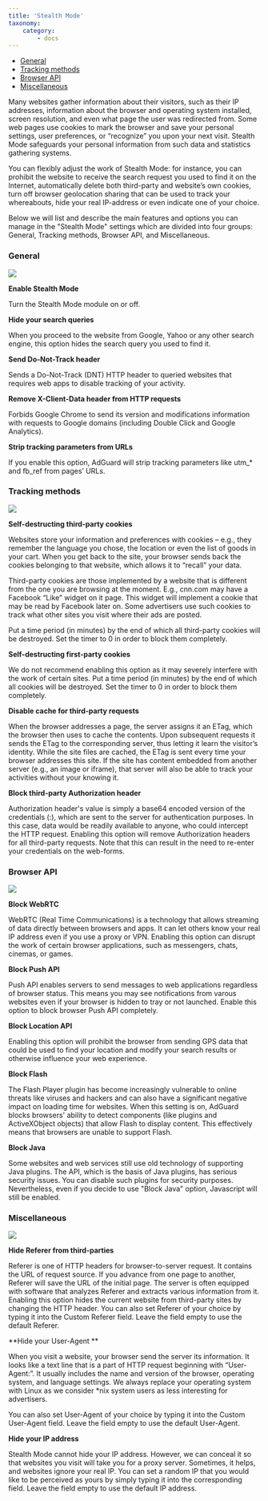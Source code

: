 ```yaml
---
title: 'Stealth Mode'
taxonomy:
    category:
        - docs
---
```


* [General](#general)
* [Tracking methods](#methods)
* [Browser API](#browser-api)
* [Miscellaneous](#miscellaneous)

Many websites gather information about their visitors, such as their IP addresses, information about the browser and operating system installed, screen resolution, and even what page the user was redirected from. Some web pages use cookies to mark the browser and save your personal settings, user preferences, or “recognize” you upon your next visit. Stealth Mode safeguards your personal information from such data and statistics gathering systems.

You can flexibly adjust the work of Stealth Mode: for instance, you can prohibit the website to receive the search request you used to find it on the Internet, automatically delete both third-party and website’s own cookies, turn off browser geolocation sharing that can be used to track your whereabouts, hide your real IP-address or even indicate one of your choice.

Below we will list and describe the main features and options you can manage in the "Stealth Mode" settings which are divided into four groups: General, Tracking methods, Browser API, and Miscellaneous. 

<a name="general"></a>

### General

![](win10-05.png)

**Enable Stealth Mode**

Turn the Stealth Mode module on or off.

**Hide your search queries**

When you proceed to the website from Google, Yahoo or any other search engine, this option hides the search query you used to find it.

**Send Do-Not-Track header**

Sends a Do-Not-Track (DNT) HTTP header to queried websites that requires web apps to disable tracking of your activity.

**Remove X-Client-Data header from HTTP requests**

Forbids Google Chrome to send its version and modifications information with requests to Google domains (including Double Click and Google Analytics).

**Strip tracking parameters from URLs**

If you enable this option, AdGuard will strip tracking parameters like utm_* and fb_ref from pages’ URLs.

<a name="methods"></a>

### Tracking methods

![](win10_stealth.png)

**Self-destructing third-party cookies**

Websites store your information and preferences with cookies – e.g., they remember the language you chose, the location or even the list of goods in your cart. When you get back to the site, your browser sends back the cookies belonging to that website, which allows it to “recall” your data.

Third-party cookies are those implemented by a website that is different from the one you are browsing at the moment. E.g., cnn.com may have a Facebook “Like” widget on it page. This widget will implement a cookie that may be read by Facebook later on. Some advertisers use such cookies to track what other sites you visit where their ads are posted.

Put a time period (in minutes) by the end of which all third-party cookies will be destroyed. Set the timer to 0 in order to block them completely.

**Self-destructing first-party cookies**

We do not recommend enabling this option as it may severely interfere with the work of certain sites.
Put a time period (in minutes) by the end of which all cookies will be destroyed. Set the timer to 0 in order to block them completely.

**Disable cache for third-party requests**

When the browser addresses a page, the server assigns it an ETag, which the browser then uses to cache the contents. Upon subsequent requests it sends the ETag to the corresponding server, thus letting it learn the visitor’s identity. While the site files are cached, the ETag is sent every time your browser addresses this site. If the site has content embedded from another server (e.g., an image or iframe), that server will also be able to track your activities without your knowing it.

**Block third-party Authorization header**

Authorization header's value is simply a base64 encoded version of the credentials (<username>:<password>), which are sent to the server for authentication purposes. In this case, data would be readily available to anyone, who could intercept the HTTP request. Enabling this option will remove Authorization headers for all third-party requests. Note that this can result in the need to re-enter your credentials on the web-forms.
    
<a name="browser-api"></a>

### Browser API

![](win10_stealth_2.png)

**Block WebRTC**

WebRTC (Real Time Communications) is a technology that allows streaming of data directly between browsers and apps. It can let others know your real IP address even if you use a proxy or VPN.
Enabling this option can disrupt the work of certain browser applications, such as messengers, chats, cinemas, or games.

**Block Push API**

Push API enables servers to send messages to web applications regardless of browser status. This means you may see notifications from varous websites even if your browser is hidden to tray or not launched. Enable this option to block browser Push API completely.

**Block Location API**

Enabling this option will prohibit the browser from sending GPS data that could be used to find your location and modify your search results or otherwise influence your web experience.

**Block Flash**

The Flash Player plugin has become increasingly vulnerable to online threats like viruses and hackers and can also have a significant negative impact on loading time for websites. When this setting is on, AdGuard blocks browsers' ability to detect components (like plugins and ActiveXObject objects) that allow Flash to display content. This effectively means that browsers are unable to support Flash.

**Block Java**

Some websites and web services still use old technology of supporting Java plugins. The API, which is the basis of Java plugins, has serious security issues. You can disable such plugins for security purposes. Nevertheless, even if you decide to use "Block Java" option, Javascript will still be enabled.

<a name="miscellaneous"></a>

### Miscellaneous

![](win10_stealth_3.png)

**Hide Referer from third-parties**

Referer is one of HTTP headers for browser-to-server request. It contains the URL of request source. If you advance from one page to another, Referer will save the URL of the initial page. The server is often equipped with software that analyzes Referer and extracts various information from it. Enabling this option hides the current website from third-party sites by changing the HTTP header.
You can also set Referer of your choice by typing it into the Custom Referer field. Leave the field empty to use the default Referer.

**Hide your User-Agent **

When you visit a website, your browser send the server its information. It looks like a text line that is a part of HTTP request beginning with “User-Agent:”. It usually includes the name and version of the browser, operating system, and language settings. We always replace your operating system with Linux as we consider \*nix system users as less interesting for advertisers.

You can also set User-Agent of your choice by typing it into the Custom User-Agent field. Leave the field empty to use the default User-Agent.

**Hide your IP address**

Stealth Mode cannot hide your IP address. However, we can conceal it so that websites you visit will take you for a proxy server. Sometimes, it helps, and websites ignore your real IP.
You can set a random IP that you would like to be perceived as yours by simply typing it into the corresponding field. Leave the field empty to use the default IP address.


